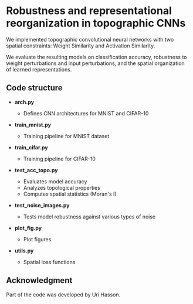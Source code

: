 # Robustness and representational reorganization in topographic CNNs

We implemented topographic convolutional neural networks with two spatial constraints: Weight Similarity and Activation Similarity.

We evaluate the resulting models on classification accuracy, robustness to weight perturbations and input perturbations, and the spatial organization of learned representations.

## Code structure

- **arch.py** 
  - Defines CNN architectures for MNIST and CIFAR-10

- **train_mnist.py**
  - Training pipeline for MNIST dataset

- **train_cifar.py**
  - Training pipeline for CIFAR-10

- **test_acc_topo.py**
  - Evaluates model accuracy
  - Analyzes topological properties
  - Computes spatial statistics (Moran's I)

- **test_noise_images.py**
  - Tests model robustness against various types of noise

- **plot_fig.py**
  - Plot figures

- **utils.py**
  - Spatial loss functions

## Acknowledgment

Part of the code was developed by Uri Hasson.
